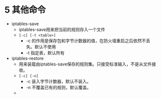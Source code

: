 # 5 其他命令

- iptables-save
    - iptables-save用来把当前的规则存入一个文件
    - `[-c] [-t <table>]`
        - -c 的作用是保存包和字节计数器的值，在防火墙重启之后依然不丢失。默认不使用
        - -t 指定表，默认所有
- iptables-restore
    - 用来装载由iptables-save保存的规则集。只接受标准输入，不是从文件接收。
    - `[-c] [-n]`
        - -c 装入字节计数器，默认不装入。
        - -n 不覆盖已有的规则，默认覆盖。
    -